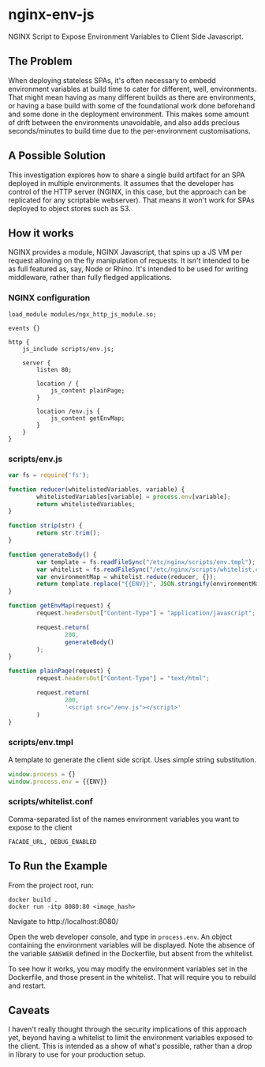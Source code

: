 # nginx-env-js

NGINX Script to Expose Environment Variables to Client Side Javascript.

## The Problem

When deploying stateless SPAs, it's often necessary to embedd environment
variables at build time to cater for different, well, environments. That
might mean having as many different builds as there are environments,
or having a base build with some of the foundational work done beforehand
and some done in the deployment environment. This makes some amount of drift
between the environments unavoidable, and also adds precious seconds/minutes
to build time due to the per-environment customisations.


## A Possible Solution

This investigation explores how to share a single build artifact for an SPA
deployed in multiple environments. It assumes that the developer has control
of the HTTP server (NGINX, in this case, but the approach can be replicated
for any scriptable webserver). That means it won't work for SPAs deployed
to object stores such as S3.

## How it works

NGINX provides a module, NGINX Javascript, that spins up a JS VM per request
allowing on the fly manipulation of requests. It isn't intended to be as full
featured as, say, Node or Rhino. It's intended to be used for writing
middleware, rather than fully fledged applications.

### NGINX configuration

```
load_module modules/ngx_http_js_module.so;

events {}

http {
    js_include scripts/env.js;

    server {
        listen 80;

        location / {
            js_content plainPage;
        }

        location /env.js {
            js_content getEnvMap;
        }
    }
}
```

### scripts/env.js

```javascript
var fs = require('fs');

function reducer(whitelistedVariables, variable) {
        whitelistedVariables[variable] = process.env[variable];
        return whitelistedVariables;
}

function strip(str) {
        return str.trim();
}

function generateBody() {
        var template = fs.readFileSync("/etc/nginx/scripts/env.tmpl");
        var whitelist = fs.readFileSync("/etc/nginx/scripts/whitelist.conf").split(",").map(strip);
        var environmentMap = whitelist.reduce(reducer, {});
        return template.replace("{{ENV}}", JSON.stringify(environmentMap));
}

function getEnvMap(request) {
        request.headersOut["Content-Type"] = "application/javascript";

        request.return(
                200,
                generateBody()
        );
}

function plainPage(request) {
        request.headersOut["Content-Type"] = "text/html";

        request.return(
                200,
                '<script src="/env.js"></script>'
        )
}
```

### scripts/env.tmpl

A template to generate the client side script. Uses simple string substitution.

```javascript
window.process = {}
window.process.env = {{ENV}}
```

### scripts/whitelist.conf
Comma-separated list of the names environment variables you want to expose
to the client

```
FACADE_URL, DEBUG_ENABLED
```


## To Run the Example

From the project root, run:

```
docker build .
docker run -itp 8080:80 <image_hash>
```

Navigate to http://localhost:8080/

Open the web developer console, and type in `process.env`. An object containing the environment variables will be displayed.
Note the absence of the variable `$ANSWER` defined in the Dockerfile, but absent from the whitelist.

To see how it works, you may modify the environment variables set in the Dockerfile, and those present in the whitelist. That
will require you to rebuild and restart.

## Caveats

I haven't really thought through the security implications of this approach
yet, beyond having a whitelist to limit the environment variables exposed to
the client. This is intended as a show of what's possible, rather than a drop
in library to use for your production setup.
